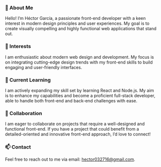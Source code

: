 ### 👋 About Me
Hello! I’m Héctor García, a passionate front-end developer with a keen interest in modern design principles and user experiences. My goal is to create visually compelling and highly functional web applications that stand out.

### 🌟 Interests
I am enthusiastic about modern web design and development. My focus is on integrating cutting-edge design trends with my front-end skills to build engaging and user-friendly interfaces.

### 🚀 Current Learning
I am actively expanding my skill set by learning React and Node.js. My aim is to enhance my capabilities and become a proficient full-stack developer, able to handle both front-end and back-end challenges with ease.

### 🤝 Collaboration
I am eager to collaborate on projects that require a well-designed and functional front-end. If you have a project that could benefit from a detailed-oriented and innovative front-end approach, I’d love to connect!

### 📫 Contact
Feel free to reach out to me via email: hector032716@gmail.com.
